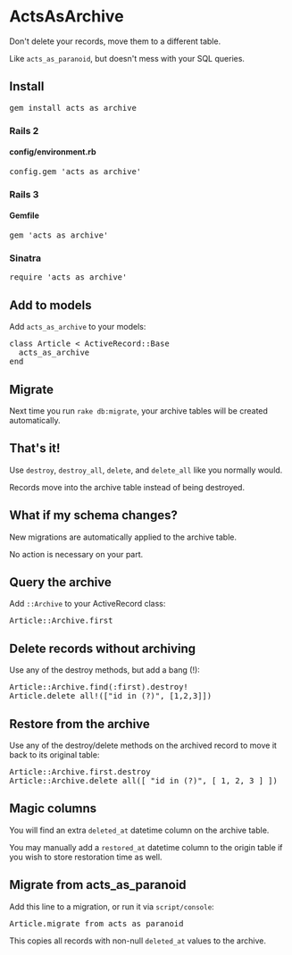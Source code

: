 ActsAsArchive
=============

Don't delete your records, move them to a different table.

Like <code>acts\_as\_paranoid</code>, but doesn't mess with your SQL queries.

Install
-------

<pre>
gem install acts_as_archive
</pre>

### Rails 2

#### config/environment.rb

<pre>
config.gem 'acts_as_archive'
</pre>

### Rails 3

#### Gemfile

<pre>
gem 'acts_as_archive'
</pre>

### Sinatra

<pre>
require 'acts_as_archive'
</pre>

Add to models
-------------

Add <code>acts\_as\_archive</code> to your models:

<pre>
class Article &lt; ActiveRecord::Base
  acts_as_archive
end
</pre>

Migrate
-------

Next time you run <code>rake db:migrate</code>, your archive tables will be created automatically.

That's it!
----------

Use <code>destroy</code>, <code>destroy\_all</code>, <code>delete</code>, and <code>delete_all</code> like you normally would.

Records move into the archive table instead of being destroyed.

What if my schema changes?
--------------------------

New migrations are automatically applied to the archive table.

No action is necessary on your part.

Query the archive
-----------------

Add <code>::Archive</code> to your ActiveRecord class:

<pre>
Article::Archive.first
</pre>

Delete records without archiving
--------------------------------

Use any of the destroy methods, but add a bang (!):

<pre>
Article::Archive.find(:first).destroy!
Article.delete_all!(["id in (?)", [1,2,3]])
</pre>

Restore from the archive
------------------------

Use any of the destroy/delete methods on the archived record to move it back to its original table:

<pre>
Article::Archive.first.destroy
Article::Archive.delete_all([ "id in (?)", [ 1, 2, 3 ] ])
</pre>

Magic columns
-------------

You will find an extra <code>deleted_at</code> datetime column on the archive table.

You may manually add a <code>restored_at</code> datetime column to the origin table if you wish to store restoration time as well.

Migrate from acts\_as\_paranoid
-------------------------------

Add this line to a migration, or run it via <code>script/console</code>:

<pre>
Article.migrate_from_acts_as_paranoid
</pre>

This copies all records with non-null <code>deleted_at</code> values to the archive.